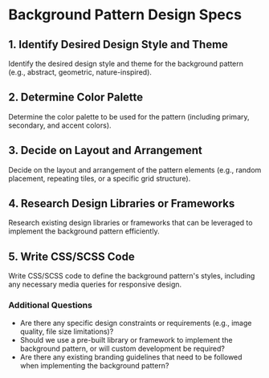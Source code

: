 # Background Pattern Design Specs
## 1. Identify Desired Design Style and Theme
Identify the desired design style and theme for the background pattern (e.g., abstract, geometric, nature-inspired).

## 2. Determine Color Palette
Determine the color palette to be used for the pattern (including primary, secondary, and accent colors).

## 3. Decide on Layout and Arrangement
Decide on the layout and arrangement of the pattern elements (e.g., random placement, repeating tiles, or a specific grid structure).

## 4. Research Design Libraries or Frameworks
Research existing design libraries or frameworks that can be leveraged to implement the background pattern efficiently.

## 5. Write CSS/SCSS Code
Write CSS/SCSS code to define the background pattern's styles, including any necessary media queries for responsive design.

### Additional Questions
* Are there any specific design constraints or requirements (e.g., image quality, file size limitations)?
* Should we use a pre-built library or framework to implement the background pattern, or will custom development be required?
* Are there any existing branding guidelines that need to be followed when implementing the background pattern?